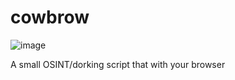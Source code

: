# cowbrow

![image](https://user-images.githubusercontent.com/22439214/146626882-be80e601-c6a2-4198-82ed-53711d56ee8f.png)

A small OSINT/dorking script that with your browser
